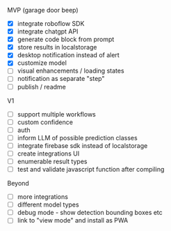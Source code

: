 
MVP (garage door beep)
 - [X] integrate roboflow SDK
 - [x] integrate chatgpt API
 - [x] generate code block from prompt
 - [x] store results in localstorage
 - [x] desktop notification instead of alert
 - [x] customize model
 - [ ] visual enhancements / loading states
 - [ ] notification as separate "step"
 - [ ] publish / readme

V1
 - [ ] support multiple workflows
 - [ ] custom confidence
 - [ ] auth
 - [ ] inform LLM of possible prediction classes
 - [ ] integrate firebase sdk instead of localstorage
 - [ ] create integrations UI
 - [ ] enumerable result types
 - [ ] test and validate javascript function after compiling
 
Beyond
 - [ ] more integrations
 - [ ] different model types
 - [ ] debug mode - show detection bounding boxes etc
 - [ ] link to "view mode" and install as PWA
